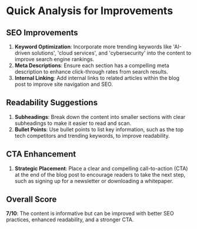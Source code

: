 # Quick Analysis for Improvements

## SEO Improvements
1. **Keyword Optimization**: Incorporate more trending keywords like 'AI-driven solutions', 'cloud services', and 'cybersecurity' into the content to improve search engine rankings.
2. **Meta Descriptions**: Ensure each section has a compelling meta description to enhance click-through rates from search results.
3. **Internal Linking**: Add internal links to related articles within the blog post to improve site navigation and SEO.

## Readability Suggestions
1. **Subheadings**: Break down the content into smaller sections with clear subheadings to make it easier to read and scan.
2. **Bullet Points**: Use bullet points to list key information, such as the top tech competitors and trending keywords, to improve readability.

## CTA Enhancement
1. **Strategic Placement**: Place a clear and compelling call-to-action (CTA) at the end of the blog post to encourage readers to take the next step, such as signing up for a newsletter or downloading a whitepaper.

## Overall Score
**7/10**: The content is informative but can be improved with better SEO practices, enhanced readability, and a stronger CTA.